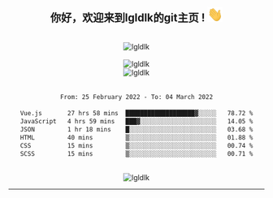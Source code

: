<div align="center">
<h2> 你好，欢迎来到lgldlk的git主页 ! <img src="https://github.com/lgldlk/lgldlk/blob/main/gifs/Hi.gif" width="30px"></h2>
</div>

<div align="center">
 </br>
 <img src="http://aiitapp.cn:8091/?color=rgba(37,144,118,1)&shadowColor=rgba(12,16,20,1)&fontSize=120&&shadowOffsetX=9&shadowOffsetY=11" height="26px" alt="lgldlk" />
 </br>

   </br>
 <img src="https://github-readme-stats.vercel.app/api?username=lgldlk&show_icons=true&theme=gotham&locale=cn" alt="lgldlk" />
 

</br>

<img  src="http://github-readme-stats.vercel.app/api/top-langs/?username=lgldlk&show_icons=true&theme=gotham&locale=cn&layout=compact" alt="lgldlk"/>  
</br>
</br>

<!--START_SECTION:waka-->

```text
From: 25 February 2022 - To: 04 March 2022

Vue.js       27 hrs 58 mins  ███████████████████▓░░░░░   78.72 %
JavaScript   4 hrs 59 mins   ███▓░░░░░░░░░░░░░░░░░░░░░   14.05 %
JSON         1 hr 18 mins    █░░░░░░░░░░░░░░░░░░░░░░░░   03.68 %
HTML         40 mins         ▒░░░░░░░░░░░░░░░░░░░░░░░░   01.88 %
CSS          15 mins         ▒░░░░░░░░░░░░░░░░░░░░░░░░   00.74 %
SCSS         15 mins         ▒░░░░░░░░░░░░░░░░░░░░░░░░   00.71 %
```

<!--END_SECTION:waka-->

 </br>
  <img src="https://visitor-badge.glitch.me/badge?page_id=lgldlk" alt="lgldlk" />

---

 

